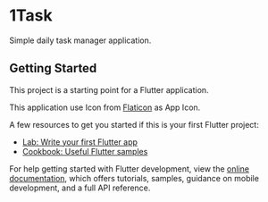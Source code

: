 # 1Task

Simple daily task manager application.

## Getting Started

This project is a starting point for a Flutter application.

This application use Icon from [Flaticon](https://www.flaticon.com/free-icon/list_4472515#) as App Icon.

A few resources to get you started if this is your first Flutter project:

- [Lab: Write your first Flutter app](https://docs.flutter.dev/get-started/codelab)
- [Cookbook: Useful Flutter samples](https://docs.flutter.dev/cookbook)

For help getting started with Flutter development, view the
[online documentation](https://docs.flutter.dev/), which offers tutorials,
samples, guidance on mobile development, and a full API reference.
